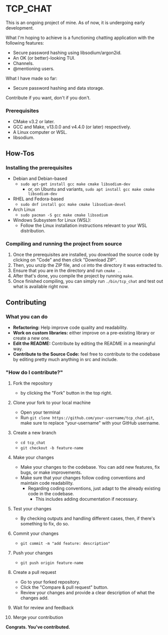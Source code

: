 # TCP_CHAT
<p>This is an ongoing project of mine. As of now, it is undergoing early development.</p>
<p>What I'm hoping to achieve is a functioning chatting application with the following features:</p>

- Secure password hashing using libsodium/argon2id.
- An OK (or better)-looking TUI.
- Channels.
- @mentioning users.

<p>What I have made so far:</p>

- Secure password hashing and data storage.

Contribute if you want, don't if you don't.


### Prerequisites
- CMake v3.2 or later.
- GCC and Make, v13.0.0 and v4.4.0 (or later) respectively.
- A Linux computer or WSL.
- libsodium.

## How-Tos

### Installing the prerequisites
- Debian and Debian-based 
    - `sudo apt-get install gcc make cmake libsodium-dev`
        - or, on Ubuntu and variants, `sudo apt install gcc make cmake libsodium-dev`
- RHEL and Fedora-based
    - `sudo dnf install gcc make cmake libsodium-devel`
- Arch Linux
    - `sudo pacman -S gcc make cmake libsodium`
- Windows Subsystem for Linux (WSL):
    - Follow the Linux installation instructions relevant to your WSL distribution.

### Compiling and running the project from source
1. Once the prerequisites are installed, you download the source code by clicking on "Code" and then click "Download ZIP".
2. Then, you unzip the ZIP file, and `cd` into the directory it was extracted to.
3. Ensure that you are in the directory and run `cmake .`.
4. After that's done, you compile the project by running `make`.
5. Once finished compiling, you can simply run `./bin/tcp_chat` and test out what is available right now.

## Contributing

### What you can do

- **Refactoring:** Help improve code quality and readability.
- **Work on custom libraries:** either improve on a pre-existing library or create a new one.
- **Edit the README:** Contribute by editing the README in a meaningful way.
- **Contribute to the Source Code:** feel free to contribute to the codebase by editing pretty much anything in src and include.

### "How do I contribute?"
1. Fork the repository
    - by clicking the "Fork" button in the top right.

2. Clone your fork to your local machine
    - Open your terminal
    - Run `git clone https://github.com/your-username/tcp_chat.git`, make sure to replace "your-username" with your GitHub username.

3. Create a new branch
    - `cd tcp_chat`
    - `git checkout -b feature-name`

4. Make your changes
    - Make your changes to the codebase. You can add new features, fix bugs, or make improvements.
    - Make sure that your changes follow coding conventions and maintain code readability.
        - Regarding coding conventions, just adapt to the already existing code in the codebase.
            - This includes adding documentation if necessary.

5. Test your changes
    - By checking outputs and handling different cases, then, if there's something to fix, do so.

6. Commit your changes
    - `git commit -m "add feature: description"`

7. Push your changes
    - `git push origin feature-name`

8. Create a pull request
    - Go to your forked repository.
    - Click the "Compare & pull request" button.
    - Review your changes and provide a clear description of what the changes add.

9. Wait for review and feedback

10. Merge your contribution

**Congrats. You've contributed.**
